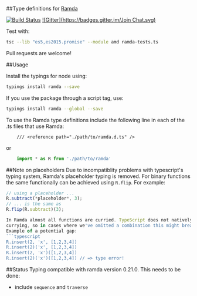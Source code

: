 ##Type definitions for [Ramda](https://github.com/ramda/ramda)

[![Build Status](https://travis-ci.org/donnut/typescript-ramda.svg?branch=master)](https://travis-ci.org/donnut/typescript-ramda)
[![Gitter](https://badges.gitter.im/Join Chat.svg)](https://gitter.im/donnut/typescript-ramda?utm_source=badge&utm_medium=badge&utm_campaign=pr-badge&utm_content=badge)

Test with:
```bash
tsc --lib "es5,es2015.promise" --module amd ramda-tests.ts
```

Pull requests are welcome!

##Usage

Install the typings for node using:
```bash
typings install ramda --save
```
If you use the package through a script tag, use:
```bash
typings install ramda --global --save
```

To use the Ramda type definitions include the following line in each of the .ts files
that use Ramda:
```
    /// <reference path="./path/to/ramda.d.ts" />
```
or
```typescript
    import * as R from './path/to/ramda'
```

##Note on placeholders
Due to incompatiblity problems with typescript's typing system, Ramda's placeholder
typing is removed. For binary functions the same functionally can be achieved using
`R.flip`. For example:
```typescript
// using a placeholder ...
R.subtract(*placeholder*, 3);
// ... is the same as
R.flip(R.subtract)(3);

In Ramda almost all functions are curried. TypeScript does not natively support
currying, so in cases where we've omitted a combination this might break.
Example of a potential gap:
```typescript
R.insert(2, 'x', [1,2,3,4])
R.insert(2)('x', [1,2,3,4])
R.insert(2, 'x')([1,2,3,4])
R.insert(2)('x')([1,2,3,4]) // => type error!
```

##Status
Typing compatible with ramda version 0.21.0.
This needs to be done:
- include `sequence` and `traverse`
